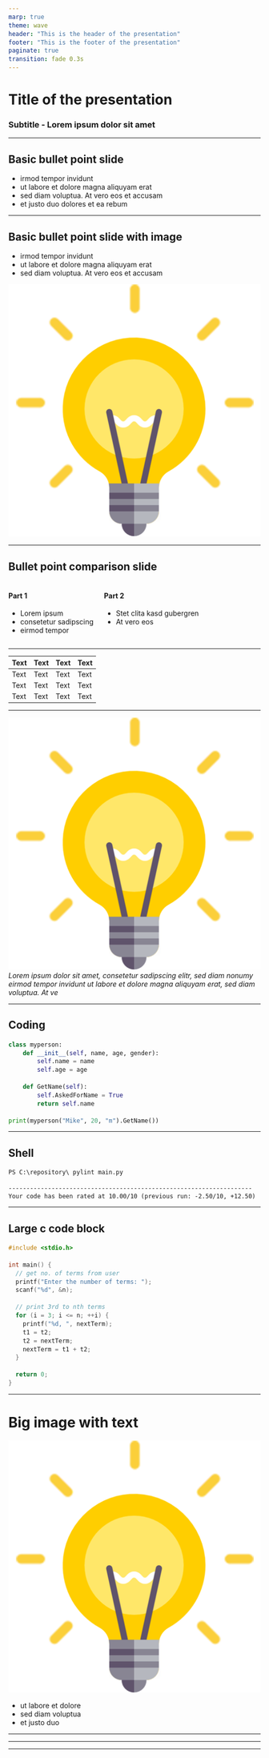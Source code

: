 ```yaml
---
marp: true
theme: wave
header: "This is the header of the presentation"
footer: "This is the footer of the presentation"
paginate: true
transition: fade 0.3s
---
```


<!-- 
_header: ""
_footer: ""
_paginate: false 
-->

# Title of the presentation
### Subtitle - Lorem ipsum dolor sit amet

---

## Basic bullet point slide
- irmod tempor invidunt
- ut labore et dolore magna aliquyam erat
- sed diam voluptua. At vero eos et accusam
- et justo duo dolores et ea rebum

---

## Basic bullet point slide with image
- irmod tempor invidunt
- ut labore et dolore magna aliquyam erat
- sed diam voluptua. At vero eos et accusam

![bg right:40% width:400](icon.png)

---

## Bullet point comparison slide

<div class = "columns">
<div>

#### Part 1
- Lorem ipsum 
- consetetur sadipscing
- eirmod tempor

</div>
<div>

#### Part 2
- Stet clita kasd gubergren
- At vero eos 

</div>
</div>

---

Text | Text | Text | Text 
-----|------|------|------
Text | Text | Text | Text  
Text | Text | Text | Text  
Text | Text | Text | Text    

---

<!-- _footer: "" -->
![bg left:25% width:200](icon.png)
_Lorem ipsum dolor sit amet, consetetur sadipscing elitr, sed diam nonumy eirmod tempor invidunt ut labore et dolore magna aliquyam erat, sed diam voluptua. At ve_

---

## Coding
```python
class myperson:
    def __init__(self, name, age, gender):
        self.name = name
        self.age = age

    def GetName(self):
        self.AskedForName = True
        return self.name

print(myperson("Mike", 20, "m").GetName())
```

---

## Shell
```
PS C:\repository\ pylint main.py

--------------------------------------------------------------------
Your code has been rated at 10.00/10 (previous run: -2.50/10, +12.50) 
```

---

## Large c code block
```c
#include <stdio.h>

int main() {
  // get no. of terms from user
  printf("Enter the number of terms: ");
  scanf("%d", &n);

  // print 3rd to nth terms
  for (i = 3; i <= n; ++i) {
    printf("%d, ", nextTerm);
    t1 = t2;
    t2 = nextTerm;
    nextTerm = t1 + t2;
  }

  return 0;
}
```

---

# Big image with text
![bg right width:500px](./icon.png)

- ut labore et dolore 
- sed diam voluptua
- et justo duo 

---

---

---